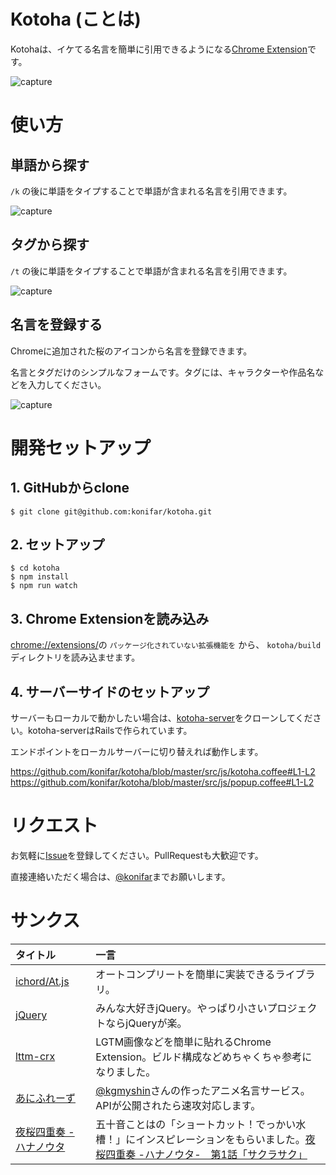 # Kotoha (ことは)
Kotohaは、イケてる名言を簡単に引用できるようになる[Chrome Extension](https://chrome.google.com/webstore/detail/pbeimjenbibgkakjkpebcndmlbapgnph)です。

![capture](https://raw.githubusercontent.com/konifar/kotoha/master/art/quote_demo.gif)

# 使い方

## 単語から探す
`/k` の後に単語をタイプすることで単語が含まれる名言を引用できます。

![capture](https://raw.githubusercontent.com/konifar/kotoha/master/art/tag_quote.png)

## タグから探す
`/t` の後に単語をタイプすることで単語が含まれる名言を引用できます。

![capture](https://raw.githubusercontent.com/konifar/kotoha/master/art/word_quote.png)

## 名言を登録する
Chromeに追加された桜のアイコンから名言を登録できます。

名言とタグだけのシンプルなフォームです。タグには、キャラクターや作品名などを入力してください。

![capture](https://raw.githubusercontent.com/konifar/kotoha/master/art/create_demo.gif)


# 開発セットアップ
## 1. GitHubからclone
```
$ git clone git@github.com:konifar/kotoha.git
```

## 2. セットアップ
```
$ cd kotoha
$ npm install
$ npm run watch
```

## 3. Chrome Extensionを読み込み
[chrome://extensions/](chrome://extensions/)の `パッケージ化されていない拡張機能を` から、 `kotoha/build` ディレクトリを読み込ませます。


## 4. サーバーサイドのセットアップ
サーバーもローカルで動かしたい場合は、[kotoha-server](https://github.com/konifar/kotoha-server)をクローンしてください。kotoha-serverはRailsで作られています。

エンドポイントをローカルサーバーに切り替えれば動作します。

https://github.com/konifar/kotoha/blob/master/src/js/kotoha.coffee#L1-L2
https://github.com/konifar/kotoha/blob/master/src/js/popup.coffee#L1-L2


# リクエスト
お気軽に[Issue](https://github.com/konifar/kotoha/issues)を登録してください。PullRequestも大歓迎です。

直接連絡いただく場合は、[@konifar](https://twitter.com/konifar)までお願いします。


# サンクス
|タイトル|一言|
|:--|:--|
|[ichord/At.js](https://github.com/ichord/At.js)|オートコンプリートを簡単に実装できるライブラリ。|
|[jQuery](http://jquery.com/)|みんな大好きjQuery。やっぱり小さいプロジェクトならjQueryが楽。|
|[lttm-crx](https://github.com/fukayatsu/lttm-crx)|LGTM画像などを簡単に貼れるChrome Extension。ビルド構成などめちゃくちゃ参考になりました。|
|[あにふれーず](http://aniphrase.com/)|[@kgmyshin](https://twitter.com/kgmyshin)さんの作ったアニメ名言サービス。APIが公開されたら速攻対応します。|
|[夜桜四重奏 - ハナノウタ](http://yozakura-anime.jp/)|五十音ことはの「ショートカット！でっかい水槽！」にインスピレーションをもらいました。[夜桜四重奏 -ハナノウタ-　第1話「サクラサク」](http://www.nicovideo.jp/watch/1381113319)|
